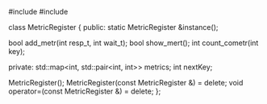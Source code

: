#include <map>
#include <utility>

class MetricRegister {
public:
  static MetricRegister &instance();

  bool add_metr(int resp_t, int wait_t);
  bool show_mert();
  int count_cometr(int key);

private:
  std::map<int, std::pair<int, int>> metrics;
  int nextKey;

  MetricRegister();
  MetricRegister(const MetricRegister &) = delete;
  void operator=(const MetricRegister &) = delete;
};
